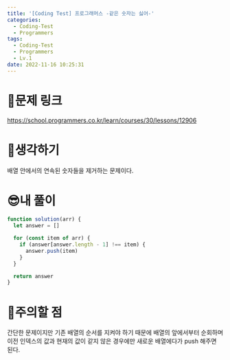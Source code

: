 ```yaml
---
title: '[Coding Test] 프로그래머스 -같은 숫자는 싫어-'
categories:
  - Coding-Test
  - Programmers
tags:
  - Coding-Test
  - Programmers
  - Lv.1
date: 2022-11-16 10:25:31
---
```

# 📃문제 링크
https://school.programmers.co.kr/learn/courses/30/lessons/12906

# 🤨생각하기
배열 안에서의 연속된 숫자들을 제거하는 문제이다.

# 😎내 풀이
```js
function solution(arr) {
  let answer = []

  for (const item of arr) {
    if (answer[answer.length - 1] !== item) {
      answer.push(item)
    }
  }

  return answer
}
```

# 🚨주의할 점
간단한 문제이지만 기존 배열의 순서를 지켜야 하기 때문에 배열의 앞에서부터 순회하며 이전 인덱스의 값과 현재의 값이 같지 않은 경우에만 새로운 배열에다가 push 해주면 된다.